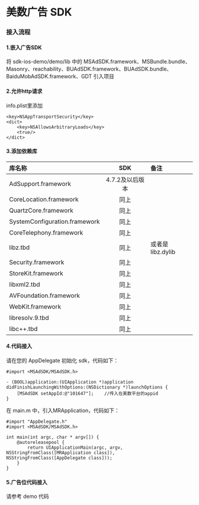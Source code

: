 # 美数广告 SDK
### 接入流程
#### 1.嵌入广告SDK
将 sdk-ios-demo/demo/lib 中的 MSAdSDK.framework、MSBundle.bundle、Masonry、reachability、BUAdSDK.framework、BUAdSDK.bundle、BaiduMobAdSDK.framework、GDT 引入项目

#### 2.允许http请求
info.plist里添加

    <key>NSAppTransportSecurity</key>
    <dict>
        <key>NSAllowsArbitraryLoads</key>
        <true/>
    </dict>

#### 3.添加依赖库

| 库名称 | SDK |  备注  |
| :--------   | :-----:  | :----  |
| AdSupport.framework     | 4.7.2及以后版本 |        |
| CoreLocation.framework        |   同上   |      |
| QuartzCore.framework     | 同上 |        |
| SystemConfiguration.framework        |   同上   |      |
| CoreTelephony.framework     | 同上 |        |
| libz.tbd        |   同上   |   或者是libz.dylib   |
| Security.framework     | 同上 |        |
| StoreKit.framework        |   同上   |      |
| libxml2.tbd     | 同上 |        |
| AVFoundation.framework        |   同上   |      |
| WebKit.framework     | 同上 |        |
| libresolv.9.tbd        |   同上   |      |
| libc++.tbd     | 同上 |        |


#### 4.代码接入
请在您的 AppDelegate 初始化 sdk，代码如下：

    #import <MSAdSDK/MSAdSDK.h>
    
    - (BOOL)application:(UIApplication *)application didFinishLaunchingWithOptions:(NSDictionary *)launchOptions {
        [MSAdSDK setAppId:@"101647"];    //传入在美数平台的appid
    }

在 main.m 中，引入MRApplication，代码如下：

    #import "AppDelegate.h"
    #import <MSAdSDK/MSAdSDK.h>
    
    int main(int argc, char * argv[]) {
        @autoreleasepool {
            return UIApplicationMain(argc, argv, NSStringFromClass([MRApplication class]), NSStringFromClass([AppDelegate class]));
        }
    }

#### 5.广告位代码接入
请参考 demo 代码


